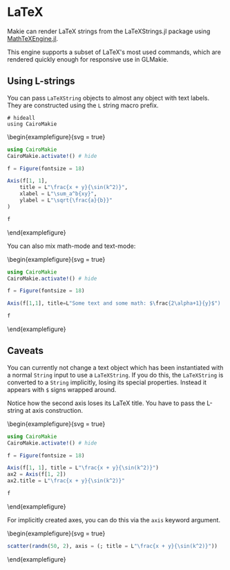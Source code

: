 # LaTeX

Makie can render LaTeX strings from the LaTeXStrings.jl package using [MathTeXEngine.jl](https://github.com/Kolaru/MathTeXEngine.jl/).

This engine supports a subset of LaTeX's most used commands, which are rendered quickly enough for responsive use in GLMakie.

## Using L-strings

You can pass `LaTeXString` objects to almost any object with text labels. They are constructed using the `L` string macro prefix.

```!
# hideall
using CairoMakie
```

\begin{examplefigure}{svg = true}
```julia
using CairoMakie
CairoMakie.activate!() # hide

f = Figure(fontsize = 18)

Axis(f[1, 1],
    title = L"\frac{x + y}{\sin(k^2)}",
    xlabel = L"\sum_a^b{xy}",
    ylabel = L"\sqrt{\frac{a}{b}}"
)

f
```
\end{examplefigure}

You can also mix math-mode and text-mode:

\begin{examplefigure}{svg = true}
```julia
using CairoMakie
CairoMakie.activate!() # hide

f = Figure(fontsize = 18)

Axis(f[1,1], title=L"Some text and some math: $\frac{2\alpha+1}{y}$")

f
```
\end{examplefigure}


## Caveats

You can currently not change a text object which has been instantiated with a normal `String` input to use a `LaTeXString`. If you do this, the `LaTeXString` is converted to a `String` implicitly, losing its special properties. Instead it appears with `$` signs wrapped around.

Notice how the second axis loses its LaTeX title. You have to pass the L-string at axis construction.

\begin{examplefigure}{svg = true}
```julia
using CairoMakie
CairoMakie.activate!() # hide

f = Figure(fontsize = 18)

Axis(f[1, 1], title = L"\frac{x + y}{\sin(k^2)}")
ax2 = Axis(f[1, 2])
ax2.title = L"\frac{x + y}{\sin(k^2)}"

f
```
\end{examplefigure}


For implicitly created axes, you can do this via the `axis` keyword argument.


\begin{examplefigure}{svg = true}
```julia
scatter(randn(50, 2), axis = (; title = L"\frac{x + y}{\sin(k^2)}"))
```
\end{examplefigure}
